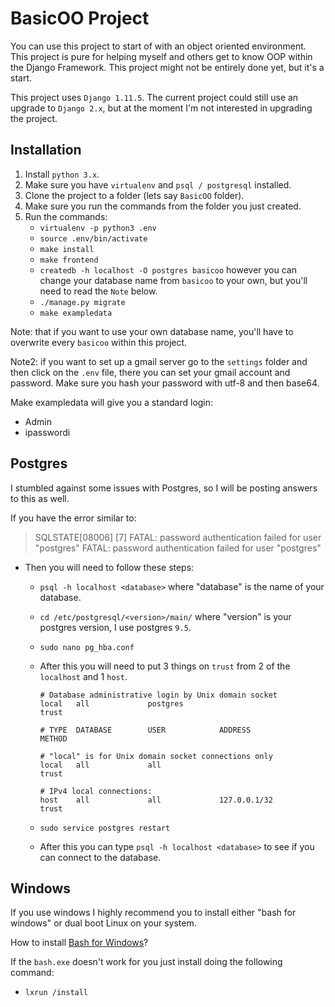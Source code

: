 # BasicOO Project


You can use this project to start of with an object oriented environment.
This project is pure for helping myself and others get to know OOP within the Django Framework.
This project might not be entirely done yet, but it's a start.

This project uses `Django 1.11.5`.
The current project could still use an upgrade to `Django 2.x`, but at the moment I'm not interested in upgrading the project.


## Installation


1. Install `python 3.x`.
2. Make sure you have `virtualenv` and `psql / postgresql` installed.
3. Clone the project to a folder (lets say `BasicOO` folder).
4. Make sure you run the commands from the folder you just created.
5. Run the commands:
    - `virtualenv -p python3 .env`
    - `source .env/bin/activate`
    - `make install`
    - `make frontend`
    - `createdb -h localhost -O postgres basicoo` however you can change your database name from `basicoo` to your own, but you'll need to read the `Note` below.
    - `./manage.py migrate`
    - `make exampledata`

Note: that if you want to use your own database name, you'll have to overwrite every `basicoo` within this project.

Note2: if you want to set up a gmail server go to the `settings` folder and then click on the `.env` file, there you can set your gmail account and password. Make sure you hash your password with utf-8 and then base64.

Make exampledata will give you a standard login:
- Admin
- ipasswordi


## Postgres


I stumbled against some issues with Postgres, so I will be posting answers to this as well.

If you have the error similar to:
> SQLSTATE[08006] [7] FATAL: password authentication failed for user "postgres" FATAL: password authentication failed for user "postgres"

- Then you will need to follow these steps:
    - `psql -h localhost <database>` where "database" is the name of your database.
    - `cd /etc/postgresql/<version>/main/` where "version" is your postgres version, I use postgres `9.5`.
    - `sudo nano pg_hba.conf`
    - After this you will need to put 3 things on `trust` from 2 of the `localhost` and 1 `host`.

        ```
        # Database administrative login by Unix domain socket
        local   all             postgres                                trust

        # TYPE  DATABASE        USER            ADDRESS                 METHOD

        # "local" is for Unix domain socket connections only
        local   all             all                                     trust

        # IPv4 local connections:
        host    all             all             127.0.0.1/32            trust
        ```

    - `sudo service postgres restart`
    - After this you can type `psql -h localhost <database>` to see if you can connect to the database.


## Windows


If you use windows I highly recommend you to install either "bash for windows" or dual boot Linux on your system.

How to install [Bash for Windows](https://www.windowscentral.com/how-install-bash-shell-command-line-windows-10)?

If the `bash.exe` doesn't work for you just install doing the following command:
- `lxrun /install`
